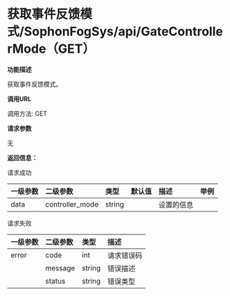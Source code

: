 # 获取事件反馈模式/SophonFogSys/api/GateControllerMode（GET）

**功能描述**

获取事件反馈模式。

**调用URL**

调用方法: GET

**请求参数**

无

**返回信息：**

请求成功        

| 一级参数 | 二级参数        | 类型   |  默认值  | 描述       |  举例  |
| :------- | :-------------- | :----- | ----------------------------------- | :--------- | --------------------------------- |
| data     | controller_mode | string |                                     | 设置的信息 |                                   |

请求失败

| 一级参数 | 二级参数 | 类型   | 描述       |
| :------- | :------- | :----- | :--------- |
| error    | code     | int    | 请求错误码 |
|          | message  | string | 错误描述   |
|          | status   | string | 错误类型   |
